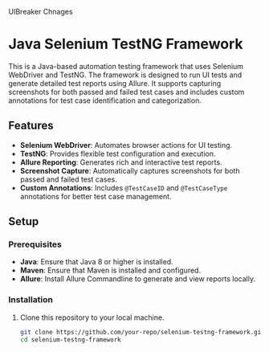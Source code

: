 UIBreaker Chnages

# Java Selenium TestNG Framework

This is a Java-based automation testing framework that uses Selenium WebDriver and TestNG. The framework is designed to run UI tests and generate detailed test reports using Allure. It supports capturing screenshots for both passed and failed test cases and includes custom annotations for test case identification and categorization.

## Features

- **Selenium WebDriver**: Automates browser actions for UI testing.
- **TestNG**: Provides flexible test configuration and execution.
- **Allure Reporting**: Generates rich and interactive test reports.
- **Screenshot Capture**: Automatically captures screenshots for both passed and failed test cases.
- **Custom Annotations**: Includes `@TestCaseID` and `@TestCaseType` annotations for better test case management.

## Setup

### Prerequisites

- **Java**: Ensure that Java 8 or higher is installed.
- **Maven**: Ensure that Maven is installed and configured.
- **Allure**: Install Allure Commandline to generate and view reports locally.

### Installation

1. Clone this repository to your local machine.
   ```bash
   git clone https://github.com/your-repo/selenium-testng-framework.git
   cd selenium-testng-framework
